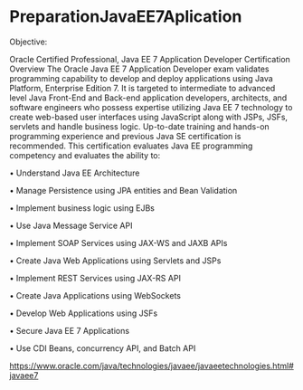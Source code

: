 # PreparationJavaEE7Aplication
Objective: 

Oracle Certified Professional, Java EE 7 Application Developer Certification Overview
The Oracle Java EE 7 Application Developer exam validates programming capability to develop and deploy applications using Java Platform, Enterprise Edition 7. It is targeted to intermediate to advanced level Java Front-End and Back-end application developers, architects, and software engineers who possess expertise utilizing Java EE 7 technology to create web-based user interfaces using JavaScript along with JSPs, JSFs, servlets and handle business logic. Up-to-date training and hands-on programming experience and previous Java SE certification is recommended. This certification evaluates Java EE programming competency and evaluates the ability to: 

•       Understand Java EE Architecture

•       Manage Persistence using JPA entities and Bean Validation

•       Implement business logic using EJBs

•       Use Java Message Service API

•       Implement SOAP Services using JAX-WS and JAXB APIs

•       Create Java Web Applications using Servlets and JSPs

•       Implement REST Services using JAX-RS API

•       Create Java Applications using WebSockets

•       Develop Web Applications using JSFs

•       Secure Java EE 7 Applications

•       Use CDI Beans, concurrency API, and Batch API

https://www.oracle.com/java/technologies/javaee/javaeetechnologies.html#javaee7
